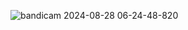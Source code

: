 
![bandicam 2024-08-28 06-24-48-820](https://github.com/user-attachments/assets/fb74800f-ab4a-444f-bab6-8f7de670463d)
